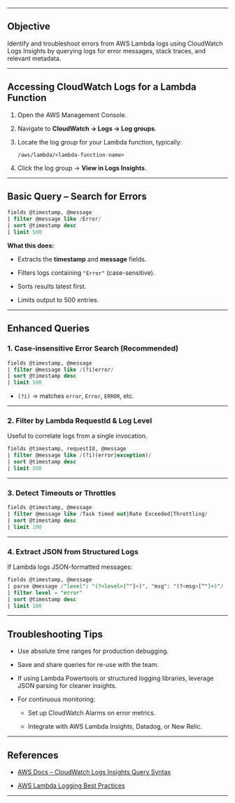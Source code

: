 
---

## Objective

Identify and troubleshoot errors from AWS Lambda logs using CloudWatch Logs Insights by querying logs for error messages, stack traces, and relevant metadata.

---

## Accessing CloudWatch Logs for a Lambda Function

1. Open the AWS Management Console.
    
2. Navigate to **CloudWatch → Logs → Log groups**.
    
3. Locate the log group for your Lambda function, typically:
    
    ```
    /aws/lambda/<lambda-function-name>
    ```
    
4. Click the log group → **View in Logs Insights**.
    

---

## Basic Query – Search for Errors

```sql
fields @timestamp, @message
| filter @message like /Error/
| sort @timestamp desc
| limit 500
```

**What this does:**

- Extracts the **timestamp** and **message** fields.
    
- Filters logs containing `"Error"` (case-sensitive).
    
- Sorts results latest first.
    
- Limits output to 500 entries.
    

---

## Enhanced Queries

### 1. Case-insensitive Error Search (Recommended)

```sql
fields @timestamp, @message
| filter @message like /(?i)error/
| sort @timestamp desc
| limit 500
```

- `(?i)` → matches `error`, `Error`, `ERROR`, etc.
    

---

### 2. Filter by Lambda RequestId & Log Level

Useful to correlate logs from a single invocation.

```sql
fields @timestamp, requestId, @message
| filter @message like /(?i)(error|exception)/
| sort @timestamp desc
| limit 500
```

---

### 3. Detect Timeouts or Throttles

```sql
fields @timestamp, @message
| filter @message like /Task timed out|Rate Exceeded|Throttling/
| sort @timestamp desc
| limit 100
```

---

### 4. Extract JSON from Structured Logs

If Lambda logs JSON-formatted messages:

```sql
fields @timestamp, @message
| parse @message /"level": "(?<level>[^"]+)", "msg": "(?<msg>[^"]+)"/
| filter level = "error"
| sort @timestamp desc
| limit 100
```

---

## Troubleshooting Tips

- Use absolute time ranges for production debugging.
    
- Save and share queries for re-use with the team.
    
- If using Lambda Powertools or structured logging libraries, leverage JSON parsing for cleaner insights.
    
- For continuous monitoring:
    
    - Set up CloudWatch Alarms on error metrics.
        
    - Integrate with AWS Lambda Insights, Datadog, or New Relic.
        

---

## References

- [AWS Docs – CloudWatch Logs Insights Query Syntax](https://docs.aws.amazon.com/AmazonCloudWatch/latest/logs/CWL_QuerySyntax.html)
    
- [AWS Lambda Logging Best Practices](https://docs.aws.amazon.com/lambda/latest/dg/nodejs-logging.html)
    

---